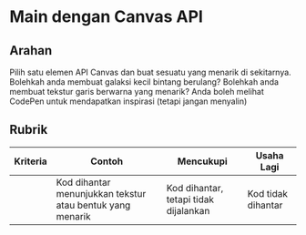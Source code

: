 # Main dengan Canvas API

## Arahan

Pilih satu elemen API Canvas dan buat sesuatu yang menarik di sekitarnya. Bolehkah anda membuat galaksi kecil bintang berulang? Bolehkah anda membuat tekstur garis berwarna yang menarik? Anda boleh melihat CodePen untuk mendapatkan inspirasi (tetapi jangan menyalin)

## Rubrik

| Kriteria | Contoh                                                 | Mencukupi                            | Usaha Lagi     |
| -------- | --------------------------------------------------------- | ----------------------------------- | --------------------- |
|          | Kod dihantar menunjukkan tekstur atau bentuk yang menarik | Kod dihantar, tetapi tidak dijalankan | Kod tidak dihantar |